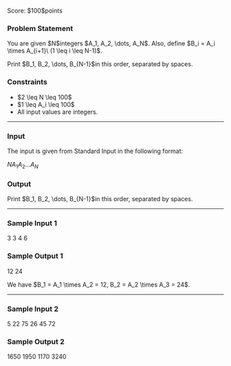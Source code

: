 
<div>

<span>

<span>

<p>
Score: $100$points
</p>

<div>

<section>

### **Problem Statement**

<p>
You are given $N$integers $A_1, A_2, \dots, A_N$.
Also, define $B_i = A_i \times A_{i+1}\ (1 \leq i \leq N-1)$.
</p>

<p>
Print $B_1, B_2, \dots, B_{N-1}$in this order, separated by spaces.
</p>

</section>

</div>

<div>

<section>

### **Constraints**

<ul>

<li>
$2 \leq N \leq 100$
</li>

<li>
$1 \leq A_i \leq 100$
</li>

<li>
All input values are integers.
</li>

</ul>

</section>

</div>

---

<div>

<div>

<section>

### **Input**

<p>
The input is given from Standard Input in the following format:
</p>

<div>

$N$$A_1$$A_2$$\dots$$A_N$
</div>

</section>

</div>

<div>

<section>

### **Output**

<p>
Print $B_1, B_2, \dots, B_{N-1}$in this order, separated by spaces.
</p>

</section>

</div>

</div>

---

<div>

<section>

### **Sample Input 1**

<div>

3
3 4 6

</div>

</section>

</div>

<div>

<section>

### **Sample Output 1**

<div>

12 24

</div>

<p>
We have $B_1 = A_1 \times A_2 = 12, B_2 = A_2 \times A_3 = 24$.
</p>

</section>

</div>

---

<div>

<section>

### **Sample Input 2**

<div>

5
22 75 26 45 72

</div>

</section>

</div>

<div>

<section>

### **Sample Output 2**

<div>

1650 1950 1170 3240

</div>

</section>

</div>

</span>

</span>

</div>
